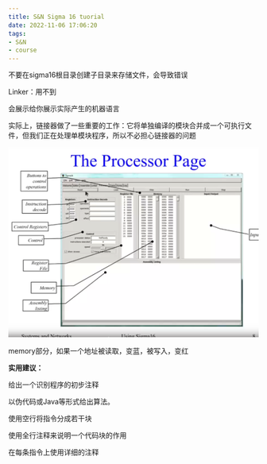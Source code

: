 ```yaml
---
title: S&N Sigma 16 tuorial
date: 2022-11-06 17:06:20
tags:
- S&N
- course
---
```


不要在sigma16根目录创建子目录来存储文件，会导致错误

Linker：用不到

会展示给你展示实际产生的机器语言

实际上，链接器做了一些重要的工作：它将单独编译的模块合并成一个可执行文件，但我们正在处理单模块程序，所以不必担心链接器的问题

![image-20221106175453178](S-N-Sigma-16-tuorial/image-20221106175453178.png)

memory部分，如果一个地址被读取，变蓝，被写入，变红

**实用建议：**

给出一个识别程序的初步注释

以伪代码或Java等形式给出算法。

使用空行将指令分成若干块 

使用全行注释来说明一个代码块的作用 

在每条指令上使用详细的注释
